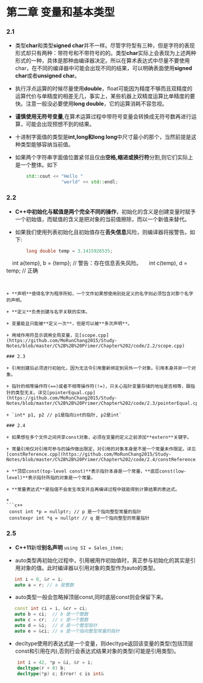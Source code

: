 # 第二章 变量和基本类型

### 2.1

+ 类型**char**和类型**signed char**并不一样。尽管字符型有三种，但是字符的表现形式却只有两种：带符号和不带符号的的。类型**char**实际上会表现为上述两种形式的一种，具体是那种由编译器决定。所以在算术表达式中尽量不要使用char，在不同的编译器中可能会出现不同的结果，可以明确表面使用**signed char**或者**unsigned char**。

+ 执行浮点运算的时候尽量使用**double**，float可能因为精度不够而且双精度的运算代价与单精度的相差无几，事实上，某些机器上双精度运算比单精度的要快。注意一般没必要使用**long double**，它的运算消耗不容忽视。

+ **谨慎使用无符号变量**,在算术运算过程中带符号变量会转换成无符号数再进行运算，可能会出现预想不到的结果。

+ 十进制字面值的类型是**int,long和long long**中尺寸最小的那个，当然前提是这种类型能够容纳当前值。

+ 如果两个字符串字面值位置紧邻且仅由**空格,缩进或换行符**分割,则它们实际上是一个整体。如下

  ```c++
      std::cout << "Hello "
                   "world" << std::endl;
  ```
  
### 2.2

+ **C++中初始化与赋值是两个完全不同的操作**，初始化的含义是创建变量时赋予一个初始值，而赋值的含义是把对象的当前值擦除，而以一个新值来替代。


+ 如果我们使用列表初始化且初始值存在**丢失信息**风险，则编译器将报警告。如下:

  ```c++
      long double temp = 3.1415926535;
      int a{temp}, b = {temp};  // 警告：存在信息丢失风险。
      int c(temp), d = temp;    // 正确
  ```
  

+ **声明**使得名字为程序所知，一个文件如果想使用别处定义的名字则必须包含对那个名字的声明。
 
+ **定义**负责创建与名字关联的实体。
 
+ 变量能且只能被**定义一次**，但是可以被**多次声明**。
 
+ 用域作用符显示调用全局变量，见[scope.cpp](https://github.com/MoRunChang2015/Study-Notes/blob/master/C%2B%2B%20Primer/Chapter%202/code/2.2/scope.cpp)

### 2.3

+ 引用创建后必须进行初始化，因为无法令引用重新绑定到另外一个对象。引用本身并非一个对象。

+ 指针的相等操作符(==)或者不相等操作符(!=)，只关心指针变量存储的地址是否相等，跟指针的类型无关。详见[pointerEqual.cpp](https://github.com/MoRunChang2015/Study-Notes/blob/master/C%2B%2B%20Primer/Chapter%202/code/2.3/pointerEqual.cpp)

+ `int* p1, p2 // p1是指向int的指针, p2是int`

### 2.4

+ 如果想在多个文件之间共享const对象，必须在变量的定义之前添加**extern**关键字。

+ 常量引用仅对引用可参与的操作做出限定，对引用的对象本身是不是一个常量未作限定。详见[constReference.cpp](https://github.com/MoRunChang2015/Study-Notes/blob/master/C%2B%2B%20Primer/Chapter%202/code/2.4/constReference.cpp)

+ **顶层const(top-level const)**表示指针本身是一个常量，**底层const(low-level)**表示指针所指的对象是一个常量。

+ **常量表达式**是指值不会发生改变并且再编译过程中就能得到计算结果的表达式。

+ 
```c++
  const int *p = nullptr; // p 是一个指向整型常量的指针
  constexpr int *q = nullptr // q 是一个指向整型的常量指针
  ```
  
### 2.5

+ **C++11**新增**别名声明**
  `using SI = Sales_item;`
  
+ auto类型再初始化过程中，引用被用作初始值时，真正参与初始化的其实是引用对象的值。此时编译器以引用对象的类型作为auto的类型。
```c++
   int i = 0, &r = i;
   auto a = r; // a 是整数
```

+ auto类型一般会忽略掉顶层const,同时底层const则会保留下来。
```c++
   const int ci = i, &cr = ci;
   auto b = ci;  // b 是一个整数
   auto c = cr;  // c 是一个整数
   auto d = &i;  // d 是一个整型指针
   auto e = &ci; // e 是一个指向整型常量的指针
```

+ decltype使用的表达式是一个变量，则decltype返回该变量的类型(包括顶层const和引用在内),否则行会表达式结果对象的类型(可能是引用类型)。
```c++
    int i = 42, *p = &i, &r = i;
    decltype(r + 0) b;
    decltype(*p) c; Error! c is int&
```
